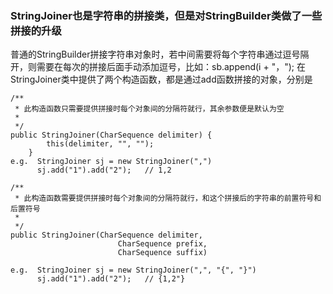 ### StringJoiner也是字符串的拼接类，但是对StringBuilder类做了一些拼接的升级


普通的StringBuilder拼接字符串对象时，若中间需要将每个字符串通过逗号隔开，则需要在每次的拼接后面手动添加逗号，比如：sb.append(i + "，");
在StringJoiner类中提供了两个构造函数，都是通过add函数拼接的对象，分别是
```
/**
 * 此构造函数只需要提供拼接时每个对象间的分隔符就行，其余参数便是默认为空
 *
 */
public StringJoiner(CharSequence delimiter) {
        this(delimiter, "", "");
    }
e.g.  StringJoiner sj = new StringJoiner(",")
      sj.add("1").add("2");   // 1,2
      
/**
 * 此构造函数需要提供拼接时每个对象间的分隔符就行，和这个拼接后的字符串的前置符号和后置符号
 *
 */
public StringJoiner(CharSequence delimiter,
                        CharSequence prefix,
                        CharSequence suffix)

e.g.  StringJoiner sj = new StringJoiner(",", "{", "}")
      sj.add("1").add("2");   // {1,2"}
```